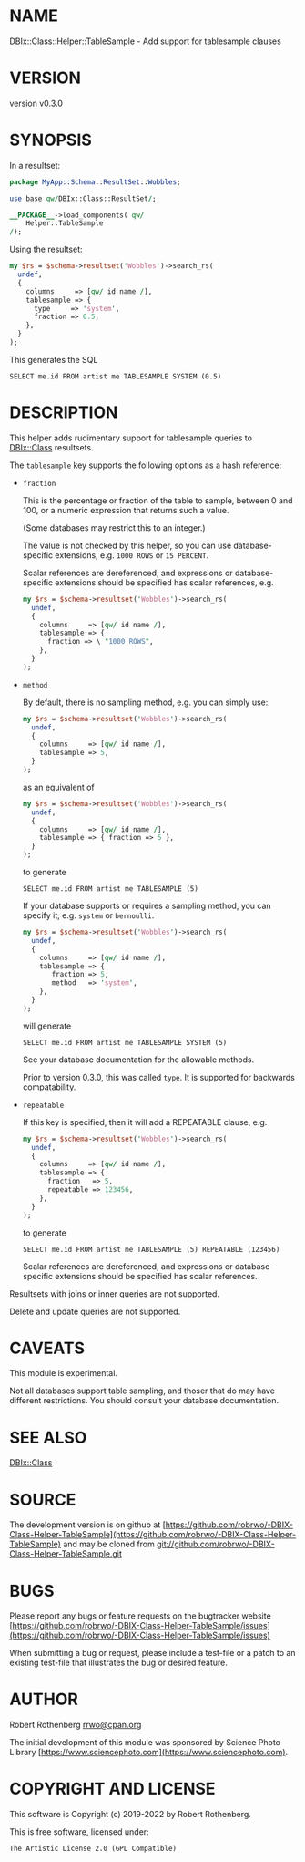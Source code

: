 # NAME

DBIx::Class::Helper::TableSample - Add support for tablesample clauses

# VERSION

version v0.3.0

# SYNOPSIS

In a resultset:

```perl
package MyApp::Schema::ResultSet::Wobbles;

use base qw/DBIx::Class::ResultSet/;

__PACKAGE__->load_components( qw/
    Helper::TableSample
/);
```

Using the resultset:

```perl
my $rs = $schema->resultset('Wobbles')->search_rs(
  undef,
  {
    columns     => [qw/ id name /],
    tablesample => {
      type     => 'system',
      fraction => 0.5,
    },
  }
);
```

This generates the SQL

```
SELECT me.id FROM artist me TABLESAMPLE SYSTEM (0.5)
```

# DESCRIPTION

This helper adds rudimentary support for tablesample queries
to [DBIx::Class](https://metacpan.org/pod/DBIx::Class) resultsets.

The `tablesample` key supports the following options as a hash
reference:

- `fraction`

    This is the percentage or fraction of the table to sample,
    between 0 and 100, or a numeric expression that returns
    such a value.

    (Some databases may restrict this to an integer.)

    The value is not checked by this helper, so you can use
    database-specific extensions, e.g. `1000 ROWS` or `15 PERCENT`.

    Scalar references are dereferenced, and expressions or
    database-specific extensions should be specified has scalar
    references, e.g.

    ```perl
    my $rs = $schema->resultset('Wobbles')->search_rs(
      undef,
      {
        columns     => [qw/ id name /],
        tablesample => {
          fraction => \ "1000 ROWS",
        },
      }
    );
    ```

- `method`

    By default, there is no sampling method, e.g. you can simply use:

    ```perl
    my $rs = $schema->resultset('Wobbles')->search_rs(
      undef,
      {
        columns     => [qw/ id name /],
        tablesample => 5,
      }
    );
    ```

    as an equivalent of

    ```perl
    my $rs = $schema->resultset('Wobbles')->search_rs(
      undef,
      {
        columns     => [qw/ id name /],
        tablesample => { fraction => 5 },
      }
    );
    ```

    to generate

    ```
    SELECT me.id FROM artist me TABLESAMPLE (5)
    ```

    If your database supports or requires a sampling method, you can
    specify it, e.g. `system` or `bernoulli`.

    ```perl
    my $rs = $schema->resultset('Wobbles')->search_rs(
      undef,
      {
        columns     => [qw/ id name /],
        tablesample => {
           fraction => 5,
           method   => 'system',
        },
      }
    );
    ```

    will generate

    ```
    SELECT me.id FROM artist me TABLESAMPLE SYSTEM (5)
    ```

    See your database documentation for the allowable methods.

    Prior to version 0.3.0, this was called `type`. It is supported for
    backwards compatability.

- `repeatable`

    If this key is specified, then it will add a REPEATABLE clause,
    e.g.

    ```perl
    my $rs = $schema->resultset('Wobbles')->search_rs(
      undef,
      {
        columns     => [qw/ id name /],
        tablesample => {
          fraction   => 5,
          repeatable => 123456,
        },
      }
    );
    ```

    to generate

    ```
    SELECT me.id FROM artist me TABLESAMPLE (5) REPEATABLE (123456)
    ```

    Scalar references are dereferenced, and expressions or
    database-specific extensions should be specified has scalar
    references.

Resultsets with joins or inner queries are not supported.

Delete and update queries are not supported.

# CAVEATS

This module is experimental.

Not all databases support table sampling, and thoser that do may have
different restrictions.  You should consult your database
documentation.

# SEE ALSO

[DBIx::Class](https://metacpan.org/pod/DBIx::Class)

# SOURCE

The development version is on github at [https://github.com/robrwo/-DBIX-Class-Helper-TableSample](https://github.com/robrwo/-DBIX-Class-Helper-TableSample)
and may be cloned from [git://github.com/robrwo/-DBIX-Class-Helper-TableSample.git](git://github.com/robrwo/-DBIX-Class-Helper-TableSample.git)

# BUGS

Please report any bugs or feature requests on the bugtracker website
[https://github.com/robrwo/-DBIX-Class-Helper-TableSample/issues](https://github.com/robrwo/-DBIX-Class-Helper-TableSample/issues)

When submitting a bug or request, please include a test-file or a
patch to an existing test-file that illustrates the bug or desired
feature.

# AUTHOR

Robert Rothenberg <rrwo@cpan.org>

The initial development of this module was sponsored by Science Photo
Library [https://www.sciencephoto.com](https://www.sciencephoto.com).

# COPYRIGHT AND LICENSE

This software is Copyright (c) 2019-2022 by Robert Rothenberg.

This is free software, licensed under:

```
The Artistic License 2.0 (GPL Compatible)
```
